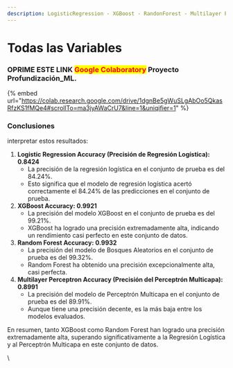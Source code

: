 ```yaml
---
description: LogisticRegression - XGBoost - RandonForest - Multilayer Perceptron
---
```


# Todas las Variables

### OPRIME ESTE LINK <mark style="color:red;">Google Colaboratory</mark> Proyecto Profundización\_ML.

{% embed url="https://colab.research.google.com/drive/1dgnBe5gWuSLgAbOo5QkasRfzKS1fMQe4#scrollTo=ma3jyAWaCrU7&line=1&uniqifier=1" %}

### Conclusiones

interpretar estos resultados:

1. **Logistic Regression Accuracy (Precisión de Regresión Logística): 0.8424**
   * La precisión de la regresión logística en el conjunto de prueba es del 84.24%.
   * Esto significa que el modelo de regresión logística acertó correctamente el 84.24% de las predicciones en el conjunto de prueba.
2. **XGBoost Accuracy: 0.9921**
   * La precisión del modelo XGBoost en el conjunto de prueba es del 99.21%.
   * XGBoost ha logrado una precisión extremadamente alta, indicando un rendimiento casi perfecto en este conjunto de datos.
3. **Random Forest Accuracy: 0.9932**
   * La precisión del modelo de Bosques Aleatorios en el conjunto de prueba es del 99.32%.
   * Random Forest ha obtenido una precisión excepcionalmente alta, casi perfecta.
4. **Multilayer Perceptron Accuracy (Precisión del Perceptrón Multicapa): 0.8991**
   * La precisión del modelo de Perceptrón Multicapa en el conjunto de prueba es del 89.91%.
   * Aunque tiene una precisión decente, es la más baja entre los modelos evaluados.

En resumen, tanto XGBoost como Random Forest han logrado una precisión extremadamente alta, superando significativamente a la Regresión Logística y al Perceptrón Multicapa en este conjunto de datos.

\
